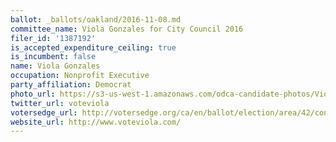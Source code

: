 ```yaml
---
ballot: _ballots/oakland/2016-11-08.md
committee_name: Viola Gonzales for City Council 2016
filer_id: '1387192'
is_accepted_expenditure_ceiling: true
is_incumbent: false
name: Viola Gonzales
occupation: Nonprofit Executive
party_affiliation: Democrat
photo_url: https://s3-us-west-1.amazonaws.com/odca-candidate-photos/Viola-Gonzales.png
twitter_url: voteviola
votersedge_url: http://votersedge.org/ca/en/ballot/election/area/42/contests/contest/13237/candidate/130760?&county=Alameda%20County&election_authority_id=1
website_url: http://www.voteviola.com/
---
```

